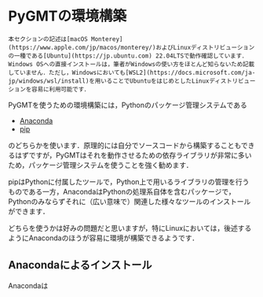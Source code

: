 # PyGMTの環境構築

```{warning}
本セクションの記述は[macOS Monterey](https://www.apple.com/jp/macos/monterey/)およびLinuxディストリビューションの一種である[Ubuntu](https://jp.ubuntu.com) 22.04LTSで動作確認しています．Windows OSへの直接インストールは，筆者がWindowsの使い方をほとんど知らないため記載していません．ただし，Windowsにおいても[WSL2](https://docs.microsoft.com/ja-jp/windows/wsl/install)を用いることでUbuntuをはじめとしたLinuxディストリビューションを容易に利用可能です．
```

PyGMTを使うための環境構築には，Pythonのパッケージ管理システムである

- [Anaconda](https://www.anaconda.com)
- [pip](https://www.python.jp/install/windows/pip.html)

のどちらかを使います．原理的には自分でソースコードから構築することもできるはずですが，PyGMTはそれを動作させるための依存ライブラリが非常に多いため，パッケージ管理システムを使うことを強く勧めます．

pipはPythonに付属したツールで，Python上で用いるライブラリの管理を行うものである一方，AnacondaはPythonの処理系自体を含むパッケージで，Pythonのみならずそれに（広い意味で）関連した様々なツールのインストールができます．

どちらを使うかは好みの問題だと思いますが，特にLinuxにおいては，後述するようにAnacondaのほうが容易に環境が構築できるようです．

## Anacondaによるインストール

Anacondaは
